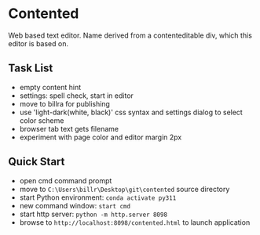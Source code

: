 # Contented

Web based text editor. Name derived from a contenteditable div, which this editor is based on.

## Task List

- empty content hint
- settings: spell check, start in editor
- move to billra for publishing
- use 'light-dark(white, black)' css syntax and settings dialog to select color scheme
- browser tab text gets filename
- experiment with page color and editor margin 2px

## Quick Start

- open cmd command prompt
- move to `C:\Users\billr\Desktop\git\contented` source directory
- start Python environment: `conda activate py311`
- new command window: `start cmd`
- start http server: `python -m http.server 8098`
- browse to `http://localhost:8098/contented.html` to launch application
